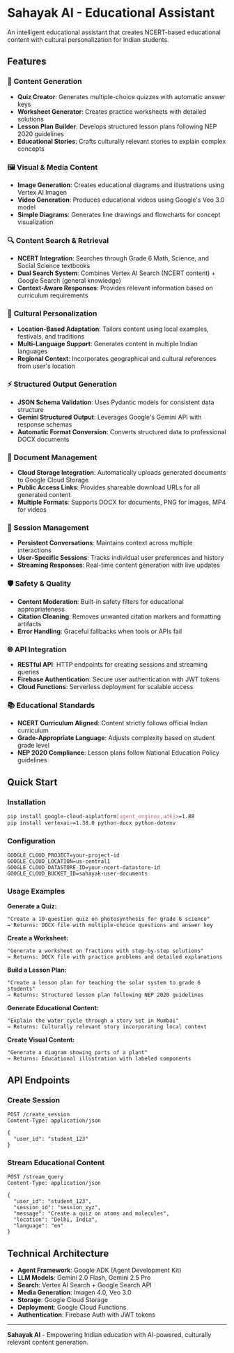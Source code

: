 # Sahayak AI - Educational Assistant

An intelligent educational assistant that creates NCERT-based educational content with cultural personalization for Indian students.

## Features

### 🎯 **Content Generation**
- **Quiz Creator**: Generates multiple-choice quizzes with automatic answer keys
- **Worksheet Generator**: Creates practice worksheets with detailed solutions
- **Lesson Plan Builder**: Develops structured lesson plans following NEP 2020 guidelines
- **Educational Stories**: Crafts culturally relevant stories to explain complex concepts

### 🖼️ **Visual & Media Content**
- **Image Generation**: Creates educational diagrams and illustrations using Vertex AI Imagen
- **Video Generation**: Produces educational videos using Google's Veo 3.0 model
- **Simple Diagrams**: Generates line drawings and flowcharts for concept visualization

### 🔍 **Content Search & Retrieval**
- **NCERT Integration**: Searches through Grade 6 Math, Science, and Social Science textbooks
- **Dual Search System**: Combines Vertex AI Search (NCERT content) + Google Search (general knowledge)
- **Context-Aware Responses**: Provides relevant information based on curriculum requirements

### 🎨 **Cultural Personalization**
- **Location-Based Adaptation**: Tailors content using local examples, festivals, and traditions
- **Multi-Language Support**: Generates content in multiple Indian languages
- **Regional Context**: Incorporates geographical and cultural references from user's location

### ⚡ **Structured Output Generation**
- **JSON Schema Validation**: Uses Pydantic models for consistent data structure
- **Gemini Structured Output**: Leverages Google's Gemini API with response schemas
- **Automatic Format Conversion**: Converts structured data to professional DOCX documents

### 📁 **Document Management**
- **Cloud Storage Integration**: Automatically uploads generated documents to Google Cloud Storage
- **Public Access Links**: Provides shareable download URLs for all generated content
- **Multiple Formats**: Supports DOCX for documents, PNG for images, MP4 for videos

### 🔄 **Session Management**
- **Persistent Conversations**: Maintains context across multiple interactions
- **User-Specific Sessions**: Tracks individual user preferences and history
- **Streaming Responses**: Real-time content generation with live updates

### 🛡️ **Safety & Quality**
- **Content Moderation**: Built-in safety filters for educational appropriateness
- **Citation Cleaning**: Removes unwanted citation markers and formatting artifacts
- **Error Handling**: Graceful fallbacks when tools or APIs fail

### 🌐 **API Integration**
- **RESTful API**: HTTP endpoints for creating sessions and streaming queries
- **Firebase Authentication**: Secure user authentication with JWT tokens
- **Cloud Functions**: Serverless deployment for scalable access

### 📚 **Educational Standards**
- **NCERT Curriculum Aligned**: Content strictly follows official Indian curriculum
- **Grade-Appropriate Language**: Adjusts complexity based on student grade level
- **NEP 2020 Compliance**: Lesson plans follow National Education Policy guidelines

## Quick Start

### Installation
```bash
pip install google-cloud-aiplatform[agent_engines,adk]>=1.88
pip install vertexai>=1.38.0 python-docx python-dotenv
```

### Configuration
```env
GOOGLE_CLOUD_PROJECT=your-project-id
GOOGLE_CLOUD_LOCATION=us-central1
GOOGLE_CLOUD_DATASTORE_ID=your-ncert-datastore-id
GOOGLE_CLOUD_BUCKET_ID=sahayak-user-documents
```

### Usage Examples

**Generate a Quiz:**
```
"Create a 10-question quiz on photosynthesis for grade 6 science"
→ Returns: DOCX file with multiple-choice questions and answer key
```

**Create a Worksheet:**
```
"Generate a worksheet on fractions with step-by-step solutions"
→ Returns: DOCX file with practice problems and detailed explanations
```

**Build a Lesson Plan:**
```
"Create a lesson plan for teaching the solar system to grade 6 students"
→ Returns: Structured lesson plan following NEP 2020 guidelines
```

**Generate Educational Content:**
```
"Explain the water cycle through a story set in Mumbai"
→ Returns: Culturally relevant story incorporating local context
```

**Create Visual Content:**
```
"Generate a diagram showing parts of a plant"
→ Returns: Educational illustration with labeled components
```

## API Endpoints

### Create Session
```http
POST /create_session
Content-Type: application/json

{
  "user_id": "student_123"
}
```

### Stream Educational Content
```http
POST /stream_query
Content-Type: application/json

{
  "user_id": "student_123",
  "session_id": "session_xyz",
  "message": "Create a quiz on atoms and molecules",
  "location": "Delhi, India",
  "language": "en"
}
```

## Technical Architecture

- **Agent Framework**: Google ADK (Agent Development Kit)
- **LLM Models**: Gemini 2.0 Flash, Gemini 2.5 Pro
- **Search**: Vertex AI Search + Google Search API
- **Media Generation**: Imagen 4.0, Veo 3.0
- **Storage**: Google Cloud Storage
- **Deployment**: Google Cloud Functions
- **Authentication**: Firebase Auth with JWT tokens

---

**Sahayak AI** - Empowering Indian education with AI-powered, culturally relevant content generation.
